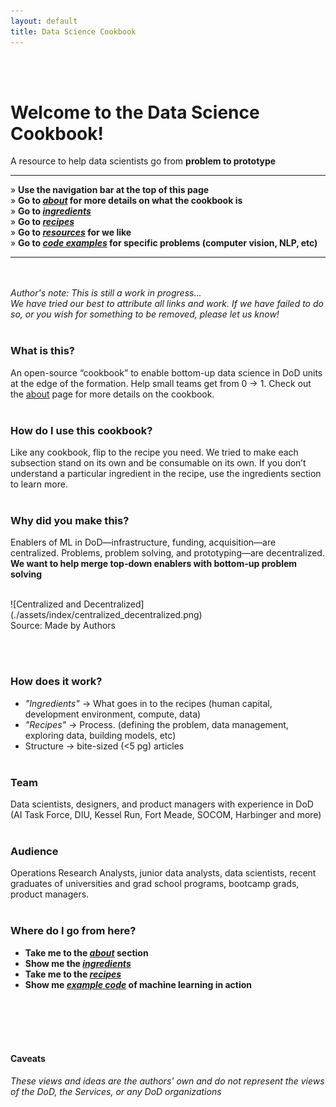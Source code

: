 ```yaml
---
layout: default
title: Data Science Cookbook
---
```

<br><br>
# Welcome to the Data Science Cookbook!

A resource to help data scientists go from **problem to prototype**
<br>

-----------------------------------------------
» **Use the navigation bar at the top of this page**<br>
» **Go to [_about_](/about) for more details on what the cookbook is**<br>
» **Go to [_ingredients_](/ingredients)**<br>
» **Go to [_recipes_](/recipes)**<br>
» **Go to [_resources_](/resources) for we like**<br>
» **Go to [_code examples_](/examples) for specific problems (computer vision, NLP, etc)**<br>

-------------------------------------------------


<br><br>
_Author's note: This is still a work in progress..._
<br>
_We have tried our best to attribute all links and work. If we have failed to do so, or you wish for something to be removed, please let us know!_
<br><br>

### What is this?
An open-source “cookbook” to enable bottom-up data science in DoD units at the edge of the formation. Help small teams get from 0 → 1. Check out the [about](/about) page for more details on the cookbook.
<br><br>


### How do I use this cookbook?
Like any cookbook, flip to the recipe you need. We tried to make each subsection stand on its own and be consumable on its own. If you don’t understand a particular ingredient in the recipe, use the ingredients section to learn more.
<br><br>

### Why did you make this?
Enablers of ML in DoD—infrastructure, funding, acquisition—are centralized.
Problems, problem solving, and prototyping—are decentralized. **We want to help merge top-down enablers with bottom-up problem solving**

<br>
![Centralized and Decentralized](./assets/index/centralized_decentralized.png)<br>
Source: Made by Authors


<br/><br/>
### How does it work?
- _"Ingredients"_ → What goes in to the recipes (human capital, development environment, compute, data)
- _"Recipes"_ → Process. (defining the problem, data management, exploring data, building models, etc)
- Structure → bite-sized (<5 pg) articles
<br/><br/>

### Team
Data scientists, designers, and product managers with experience in DoD (AI Task Force, DIU, Kessel Run, Fort Meade, SOCOM, Harbinger and more)
<br/><br/>

### Audience
Operations Research Analysts, junior data analysts, data scientists, recent graduates of universities and grad school programs, bootcamp grads, product managers.
<br/><br/>

### Where do I go from here?
- **Take me to the [_about_](/about) section**
- **Show me the [_ingredients_](/ingredients)**
- **Take me to the [_recipes_](/recipes)**
- **Show me [_example code_](https://datasciencecookbook.github.io/appendix-b/) of machine learning in action**

<br/><br/><br/><br/>
#### Caveats
_These views and ideas are the authors' own and do not represent the views of the DoD, the Services, or any DoD organizations_
